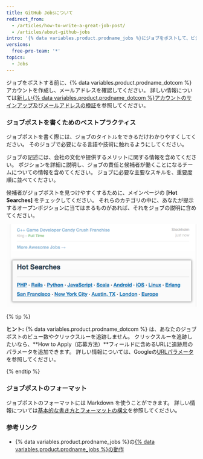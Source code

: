 ```yaml
---
title: GitHub Jobsについて
redirect_from:
  - /articles/how-to-write-a-great-job-post/
  - /articles/about-github-jobs
intro: '{% data variables.product.prodname_jobs %}にジョブをポストして、ビジネスのための才能を見つけ出すことができます。'
versions:
  free-pro-team: '*'
topics:
  - Jobs
---
```


ジョブをポストする前に、{% data variables.product.prodname_dotcom %}アカウントを作成し、メールアドレスを確認してください。 詳しい情報については[新しい{% data variables.product.prodname_dotcom %}アカウントのサインアップ](/articles/signing-up-for-a-new-github-account)及び[メールアドレスの検証](/articles/verifying-your-email-address)を参照してください。

### ジョブポストを書くためのベストプラクティス

ジョブポストを書く際には、ジョブのタイトルをできるだけわかりやすくしてください。 そのジョブで必要になる言語や技術に触れるようにしてください。

ジョブの記述には、会社の文化や提供するメリットに関する情報を含めてください。 ポジションを詳細に説明し、ジョブの責任と候補者が働くことになるチームについての情報を含めてください。 ジョブに必要な主要なスキルを、重要度順に並べてください。

候補者がジョブポストを見つけやすくするために、メインページの **[Hot Searches]** をチェックしてください。 それらのカテゴリの中に、あなたが提示するオープンポジションに当てはまるものがあれば、それをジョブの説明に含めてください。

![{% data variables.product.prodname_dotcom %}のHot Searchesセクション](/assets/images/help/jobs/hot-searches.png)

{% tip %}

**ヒント:** {% data variables.product.prodname_dotcom %} は、あなたのジョブポストのビュー数やクリックスルーを追跡しません。 クリックスルーを追跡したいなら、**How to Apply（応募方法）**フィールドに含めるURLに追跡用のパラメータを追加できます。 詳しい情報については、Googleの[URLパラメータ](https://support.google.com/google-ads/answer/6277564?hl=jp)を参照してください。

{% endtip %}

### ジョブポストのフォーマット

ジョブポストのフォーマットには Markdown を使うことができます。 詳しい情報については[基本的な書き方とフォーマットの構文](/articles/basic-writing-and-formatting-syntax)を参照してください。

### 参考リンク

- {% data variables.product.prodname_jobs %}の[{% data variables.product.prodname_jobs %}の動作](https://jobs.github.com/faq)
